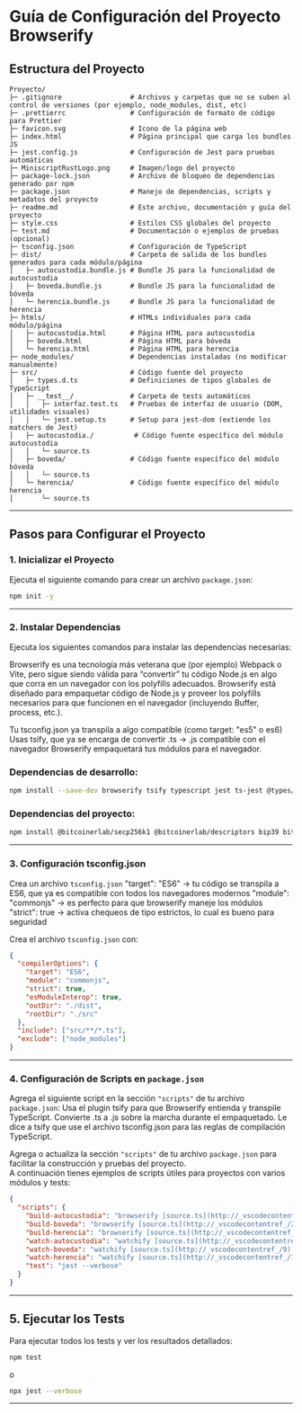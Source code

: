 # Guía de Configuración del Proyecto Browserify 

## Estructura del Proyecto
```plaintext
Proyecto/
├─ .gitignore                 # Archivos y carpetas que no se suben al control de versiones (por ejemplo, node_modules, dist, etc)
├─ .prettierrc                # Configuración de formato de código para Prettier
├─ favicon.svg                # Icono de la página web
├─ index.html                 # Página principal que carga los bundles JS
├─ jest.config.js             # Configuración de Jest para pruebas automáticas
├─ MiniscriptRustLogo.png     # Imagen/logo del proyecto
├─ package-lock.json          # Archivo de bloqueo de dependencias generado por npm
├─ package.json               # Manejo de dependencias, scripts y metadatos del proyecto
├─ readme.md                  # Este archivo, documentación y guía del proyecto
├─ style.css                  # Estilos CSS globales del proyecto
├─ test.md                    # Documentación o ejemplos de pruebas (opcional)
├─ tsconfig.json              # Configuración de TypeScript
├─ dist/                      # Carpeta de salida de los bundles generados para cada módulo/página
│   ├─ autocustodia.bundle.js # Bundle JS para la funcionalidad de autocustodia
│   ├─ boveda.bundle.js       # Bundle JS para la funcionalidad de bóveda
│   └─ herencia.bundle.js     # Bundle JS para la funcionalidad de herencia
├─ htmls/                     # HTMLs individuales para cada módulo/página
│   ├─ autocustodia.html      # Página HTML para autocustodia
│   ├─ boveda.html            # Página HTML para bóveda
│   └─ herencia.html          # Página HTML para herencia
├─ node_modules/              # Dependencias instaladas (no modificar manualmente)
├─ src/                       # Código fuente del proyecto
│   ├─ types.d.ts             # Definiciones de tipos globales de TypeScript
│   ├─ __test__/              # Carpeta de tests automáticos
│   │   ├─ interfaz.test.ts   # Pruebas de interfaz de usuario (DOM, utilidades visuales)
│   │   └─ jest.setup.ts      # Setup para jest-dom (extiende los matchers de Jest)
│   ├─ autocustodia./          # Código fuente específico del módulo autocustodia
│   │   └─ source.ts
│   ├─ boveda/                # Código fuente específico del módulo bóveda
│   │   └─ source.ts
│   └─ herencia/              # Código fuente específico del módulo herencia
│       └─ source.ts
```

---

## Pasos para Configurar el Proyecto

### 1. Inicializar el Proyecto
Ejecuta el siguiente comando para crear un archivo `package.json`:
```bash
npm init -y
```

---

### 2. Instalar Dependencias
Ejecuta los siguientes comandos para instalar las dependencias necesarias:

Browserify es una tecnología más veterana que (por ejemplo) Webpack o Vite, pero sigue siendo válida para “convertir” tu código Node.js en algo que corra en un navegador con los polyfills adecuados.
Browserify está diseñado para empaquetar código de Node.js y proveer los polyfills necesarios para que funcionen en el navegador (incluyendo Buffer, process, etc.).

Tu tsconfig.json ya transpila a algo compatible (como target: "es5" o es6)
Usas tsify, que ya se encarga de convertir .ts → .js compatible con el navegador
Browserify empaquetará tus módulos para el navegador.


### Dependencias de desarrollo:
```bash
npm install --save-dev browserify tsify typescript jest ts-jest @types/jest @testing-library/jest-dom
```


### Dependencias del proyecto:
```bash
npm install @bitcoinerlab/secp256k1 @bitcoinerlab/descriptors bip39 bitcoinjs-lib 
```

---

### 3. Configuración tsconfig.json

Crea un archivo `tsconfig.json` 
"target": "ES6" → tu código se transpila a ES6, que ya es compatible con todos los navegadores modernos
"module": "commonjs" → es perfecto para que browserify maneje los módulos
"strict": true → activa chequeos de tipo estrictos, lo cual es bueno para seguridad

Crea el archivo `tsconfig.json` con:

```json
{
  "compilerOptions": {
    "target": "ES6",
    "module": "commonjs",
    "strict": true,
    "esModuleInterop": true,
    "outDir": "./dist",
    "rootDir": "./src"
  },
  "include": ["src/**/*.ts"],
  "exclude": ["node_modules"]
}
```

---

### 4. Configuración de Scripts en `package.json`
Agrega el siguiente script en la sección `"scripts"` de tu archivo `package.json`:
Usa el plugin tsify para que Browserify entienda y transpile TypeScript.
Convierte .ts a .js sobre la marcha durante el empaquetado.
Le dice a tsify que use el archivo tsconfig.json para las reglas de compilación TypeScript.

Agrega o actualiza la sección `"scripts"` de tu archivo `package.json` para facilitar la construcción y pruebas del proyecto.  
A continuación tienes ejemplos de scripts útiles para proyectos con varios módulos y tests:

```json
{
  "scripts": {
    "build-autocustodia": "browserify [source.ts](http://_vscodecontentref_/0) -p tsify --project [tsconfig.json](http://_vscodecontentref_/1) -o dist/autocustodia.bundle.js",
    "build-boveda": "browserify [source.ts](http://_vscodecontentref_/2) -p tsify --project [tsconfig.json](http://_vscodecontentref_/3) -o dist/boveda.bundle.js",
    "build-herencia": "browserify [source.ts](http://_vscodecontentref_/4) -p tsify --project [tsconfig.json](http://_vscodecontentref_/5) -o dist/herencia.bundle.js",
    "watch-autocustodia": "watchify [source.ts](http://_vscodecontentref_/6) -p tsify --project [tsconfig.json](http://_vscodecontentref_/7) -o [autocustodia.bundle.js](http://_vscodecontentref_/8) --debug --verbose",
    "watch-boveda": "watchify [source.ts](http://_vscodecontentref_/9) -p tsify --project [tsconfig.json](http://_vscodecontentref_/10) -o [boveda.bundle.js](http://_vscodecontentref_/11) --debug --verbose",
    "watch-herencia": "watchify [source.ts](http://_vscodecontentref_/12) -p tsify --project [tsconfig.json](http://_vscodecontentref_/13) -o [herencia.bundle.js](http://_vscodecontentref_/14) --debug --verbose",
    "test": "jest --verbose"
  }
}
```

---

## 5. Ejecutar los Tests

Para ejecutar todos los tests y ver los resultados detallados:

```bash
npm test
```
o
```bash
npx jest --verbose
```

---

